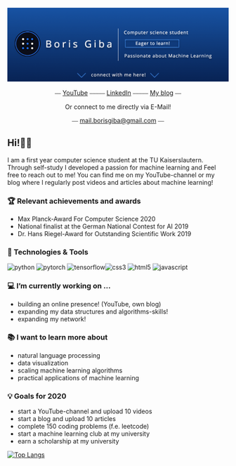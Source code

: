 <img src= "https://raw.githubusercontent.com/BorisGiba/BorisGiba/master/githubBanner2.png"></img> 

<p align="center"> ⎯⎯ <a href="youtube.com/u/BorisGiba">YouTube</a> ⎯⎯⎯⎯⎯
<a href="linkedin.com/in/BorisGiba")>LinkedIn</a> ⎯⎯⎯⎯⎯
<a href="machinelearningprojects.ai">My blog</a> ⎯⎯ </p>
<p align="center">Or connect to me directly via E-Mail!</p>
<p align="center"> ⎯⎯
<a href="">mail.borisgiba@gmail.com</a> ⎯⎯ </p>

## Hi!👋😃
I am a first year computer science student at the TU Kaiserslautern. Through self-study
I developed a passion for machine learning and
Feel free to reach out to me! You can find me on my YouTube-channel or my blog where I regularly
post videos and articles about machine learning!

### 🏆 Relevant achievements and awards
- Max Planck-Award For Computer Science 2020
- National finalist at the German National Contest for AI 2019
- Dr. Hans Riegel-Award for Outstanding Scientific Work 2019

### 🔧 Technologies & Tools
<p align="left"><img src="https://devicons.github.io/devicon/devicon.git/icons/python/python-original.svg" alt="python" width="40" height="40"/> <img src="https://www.vectorlogo.zone/logos/pytorch/pytorch-icon.svg" alt="pytorch" width="40" height="40"/> <img src="https://www.vectorlogo.zone/logos/tensorflow/tensorflow-icon.svg" alt="tensorflow" width="40" height="40"/><img src="https://devicons.github.io/devicon/devicon.git/icons/css3/css3-original-wordmark.svg" alt="css3" width="40" height="40"/> <img src="https://devicons.github.io/devicon/devicon.git/icons/html5/html5-original-wordmark.svg" alt="html5" width="40" height="40"/> <img src="https://devicons.github.io/devicon/devicon.git/icons/javascript/javascript-original.svg" alt="javascript" width="40" height="40"/> </p>

### 💻 I’m currently working on ...
- building an online presence! (YouTube, own blog)
- expanding my data structures and algorithms-skills!
- expanding my network!

### 📚 I want to learn more about
- natural language processing
- data visualization
- scaling machine learning algorithms
- practical applications of machine learning
   

### 💡 Goals for 2020 
- start a YouTube-channel and upload 10 videos
- start a blog and upload 10 articles
- complete 150 coding problems (f.e. leetcode)
- start a machine learning club at my university
- earn a scholarship at my university

[![Top Langs](https://github-readme-stats.vercel.app/api/top-langs/?username=BorisGiba&layout=compact&title_color=ffffff&text_color=c9cacc&icon_color=2bbc8a&bg_color=000428)](https://github.com/anuraghazra/github-readme-stats)